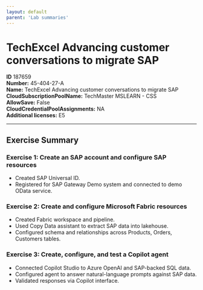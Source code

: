 ```yaml
---
layout: default
parent: 'Lab summaries'
---
```


# TechExcel Advancing customer conversations to migrate SAP

**ID** 187659  
**Number:** 45-404-27-A  
**Name:** TechExcel Advancing customer conversations to migrate SAP
**CloudSubscriptionPoolName:** TechMaster MSLEARN - CSS  
**AllowSave:** False  
**CloudCredentialPoolAssignments:** NA  
**Additional licenses:** E5  

---

## Exercise Summary

### Exercise 1: Create an SAP account and configure SAP resources
- Created SAP Universal ID.  
- Registered for SAP Gateway Demo system and connected to demo OData service.  

### Exercise 2: Create and configure Microsoft Fabric resources
- Created Fabric workspace and pipeline.  
- Used Copy Data assistant to extract SAP data into lakehouse.  
- Configured schema and relationships across Products, Orders, Customers tables.  

### Exercise 3: Create, configure, and test a Copilot agent
- Connected Copilot Studio to Azure OpenAI and SAP-backed SQL data.  
- Configured agent to answer natural-language prompts against SAP data.  
- Validated responses via Copilot interface.

